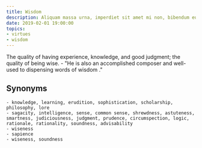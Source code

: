 ```yaml
---
title: Wisdom
description: Aliquam massa urna, imperdiet sit amet mi non, bibendum euismod est.
date: 2019-02-01 19:00:00
topics: 
- virtues
- wisdom
---
```


The quality of having experience, knowledge, and good judgment; the quality of being wise.
	- "He is also an accomplished composer and well-used to dispensing words of wisdom ."

## Synonyms
	- knowledge, learning, erudition, sophistication, scholarship, philosophy, lore
	- sagacity, intelligence, sense, common sense, shrewdness, astuteness, smartness, judiciousness, judgment, prudence, circumspection, logic, rationale, rationality, soundness, advisability
	- wiseness
	- sapience
	- wiseness, soundness

